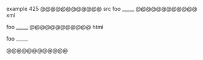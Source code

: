 example 425
@@@@@@@@@@@@ src
foo _____
@@@@@@@@@@@@ xml
<?xml version="1.0" encoding="UTF-8"?>
<!DOCTYPE document SYSTEM "CommonMark.dtd">
<document xmlns="http://commonmark.org/xml/1.0">
  <paragraph>
    <text>foo _____</text>
  </paragraph>
</document>
@@@@@@@@@@@@ html
<p>foo _____</p>
@@@@@@@@@@@@
